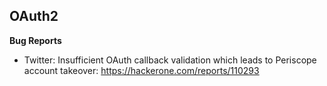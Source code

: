 ## OAuth2

**Bug Reports**

- Twitter: Insufficient OAuth callback validation which leads to Periscope account takeover: https://hackerone.com/reports/110293
